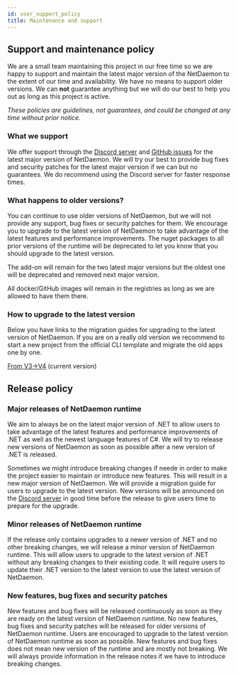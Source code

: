 ```yaml
---
id: user_support_policy
title: Maintenance and support
---
```


## Support and maintenance policy

We are a small team maintaining this project in our free time so we are happy to support and maintain the latest major version of the NetDaemon to the extent of our time and availability. 
We have no means to support older versions. We can **not** guarantee anything but we will do our best to help you out as long as this project is active.

_These policies are guidelines, not guarantees, and could be changed at any time without prior notice._

### What we support

We offer support through the [Discord server](https://discord.gg/QwvWpy8M) and [GitHub issues](https://github.com/net-daemon/netdaemon/issues) for the latest major version of NetDaemon. 
We will try our best to provide bug fixes and security patches for the latest major version if we can but no guarantees. 
We do recommend using the Discord server for faster response times.

### What happens to older versions?

You can continue to use older versions of NetDaemon, but we will not provide any support, bug fixes or security patches for them. We encourage you to upgrade to the latest version of NetDaemon to take advantage of the latest features and performance improvements.
The nuget packages to all prior versions of the runtime will be deprecated to let you know that you should upgrade to the latest version.

The add-on will remain for the two latest major versions but the oldest one will be deprecated and removed next major version.

All docker/GitHub images will remain in the registries as long as we are allowed to have them there.

### How to upgrade to the latest version

Below you have links to the migration guides for upgrading to the latest version of NetDaemon. If you are on a really old version we
recommend to start a new project from the official CLI template and migrate the old apps one by one. 

[From V3->V4](user/app_model/moving_from_v3.md) (current version)

## Release policy

### Major releases of NetDaemon runtime

We aim to always be on the latest major version of .NET to allow users to take advantage of the latest features and performance improvements of .NET
as well as the newest language features of C#. We will try to release new versions of NetDaemon as soon as possible after a new version of .NET is released.

Sometimes we might introduce breaking changes if neede in order to make the project easier to maintain or introduce new features. 
This will result in a new major version of NetDaemon. We will provide a migration guide for users to upgrade to the latest version.
New versions will be announced on the [Discord server](https://discord.gg/QwvWpy8M) in good time before the release to give users time to prepare for the upgrade.

### Minor releases of NetDaemon runtime

If the release only contains upgrades to a newer version of .NET and no other breaking changes, we will release a minor version of NetDaemon runtime. This will allow users to upgrade to the latest version of .NET without any breaking changes to their existing code.
It will require users to update their .NET version to the latest version to use the latest version of NetDaemon.

### New features, bug fixes and security patches

New features and bug fixes will be released continuously as soon as they are ready on the latest version of NetDaemon runtime.
No new features, bug fixes and security patches will be released for older versions of NetDaemon runtime. Users are encouraged to upgrade to the latest version of NetDaemon runtime as soon as possible.
New features and bug fixes does not mean new version of the runtime and are mostly not breaking. We will always provide information in the release notes
if we have to introduce breaking changes.



